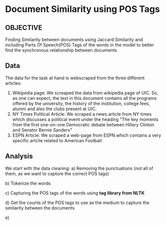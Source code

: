 # Document Similarity using POS Tags
## OBJECTIVE
Finding Similarity between documents using Jaccard Similarity and including Parts Of Speech(POS) Tags of the words in the model to better find the synchronous relationship between documents 

## Data
The data for the task at hand is webscraped from the three different articles:
1. Wikipedia page: We screaped the data from wikipedia page of UIC. So, as one can expect, the text in this document contains all the programs offered by the university, the history of the institution, college fees, alumni and also the clubs present at UIC.
2. NY Times Political Article: We scraped a news article from NY times which discusses a political event under the heading "The key moments from the first one-on-one Democratic debate between Hillary Clinton and Senator Bernie Sanders"
3. ESPN Article: We scraped a web-page from ESPN which contains a very specific artcile related to American Football.

## Analysis
We start with the data cleaning:
a) Removing the punctuations (not all of them, as we want to capture the correct POS tags)

b) Tokenize the words

c) Capturing the POS tags of the words using **tag library from NLTK**

d) Get the counts of the POS tags to use as the medium to capture the similarity between the documents

e) 
